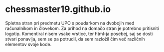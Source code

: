 # chessmaster19.github.io
Spletna stran pri predmetu UPO s poudarkom na dvobojih med računalnikom in človekom. Za prihod na domačo stran je potrebno pritisniti logotip. Komentiral nisem vsake vrstice, ter html-ja posebej, saj se dosti stvari ponavlja, sem se pa potrudil, da sem razložil čim več različnih elementov svoje kode.
